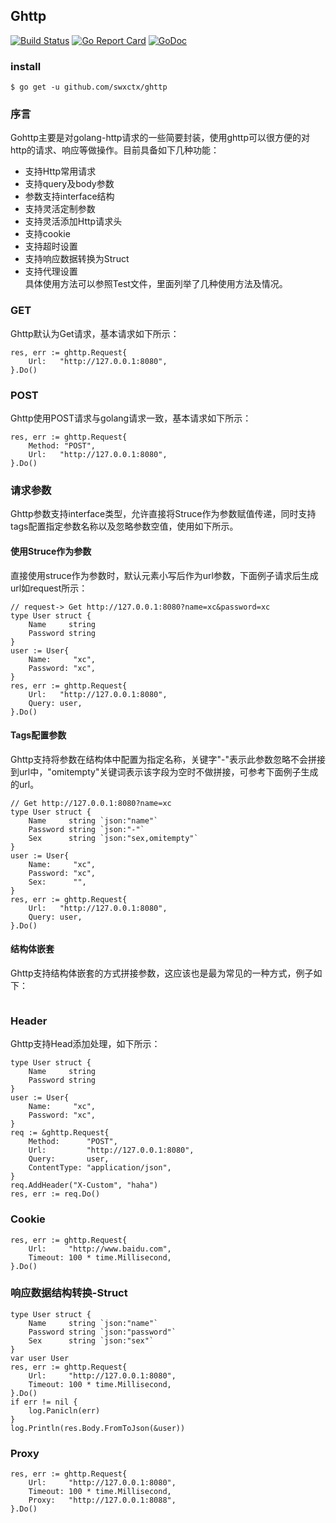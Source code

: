 ## Ghttp
[![Build Status](https://travis-ci.org/swxctx/ghttp.svg?branch=master)](https://travis-ci.org/swxctx/ghttp)
[![Go Report Card](https://goreportcard.com/badge/github.com/swxctx/ghttp)](https://goreportcard.com/report/github.com/swxctx/ghttp)
[![GoDoc](http://godoc.org/github.com/swxctx/ghttp?status.svg)](http://godoc.org/github.com/swxctx/ghttp)

### install
```
$ go get -u github.com/swxctx/ghttp
```

### 序言  
Gohttp主要是对golang-http请求的一些简要封装，使用ghttp可以很方便的对http的请求、响应等做操作。目前具备如下几种功能：  
- 支持Http常用请求  
- 支持query及body参数  
- 参数支持interface结构  
- 支持灵活定制参数
- 支持灵活添加Http请求头
- 支持cookie
- 支持超时设置
- 支持响应数据转换为Struct
- 支持代理设置  
具体使用方法可以参照Test文件，里面列举了几种使用方法及情况。

### GET
Ghttp默认为Get请求，基本请求如下所示：  

```
res, err := ghttp.Request{
	Url:   "http://127.0.0.1:8080",
}.Do()
```
### POST  
Ghttp使用POST请求与golang请求一致，基本请求如下所示：  

```
res, err := ghttp.Request{
	Method: "POST",
	Url:   "http://127.0.0.1:8080",
}.Do()
```
### 请求参数
Ghttp参数支持interface类型，允许直接将Struce作为参数赋值传递，同时支持tags配置指定参数名称以及忽略参数空值，使用如下所示。  
#### 使用Struce作为参数  
直接使用struce作为参数时，默认元素小写后作为url参数，下面例子请求后生成url如request所示：  

```  
// request-> Get http://127.0.0.1:8080?name=xc&password=xc
type User struct {
	Name     string
	Password string
}
user := User{
	Name:     "xc",
	Password: "xc",
}
res, err := ghttp.Request{
	Url:   "http://127.0.0.1:8080",
	Query: user,
}.Do()
```
#### Tags配置参数
Ghttp支持将参数在结构体中配置为指定名称，关键字"-"表示此参数忽略不会拼接到url中，"omitempty"关键词表示该字段为空时不做拼接，可参考下面例子生成的url。  

``` 
// Get http://127.0.0.1:8080?name=xc
type User struct {
	Name     string `json:"name"`
	Password string `json:"-"`
	Sex      string `json:"sex,omitempty"`
}
user := User{
	Name:     "xc",
	Password: "xc",
	Sex:      "",
}
res, err := ghttp.Request{
	Url:   "http://127.0.0.1:8080",
	Query: user,
}.Do()
```
#### 结构体嵌套  
Ghttp支持结构体嵌套的方式拼接参数，这应该也是最为常见的一种方式，例子如下：  
```json
``` 
### Header
Ghttp支持Head添加处理，如下所示：

```
type User struct {
	Name     string
	Password string
}
user := User{
	Name:     "xc",
	Password: "xc",
}
req := &ghttp.Request{
	Method:      "POST",
	Url:         "http://127.0.0.1:8080",
	Query:       user,
	ContentType: "application/json",
}
req.AddHeader("X-Custom", "haha")
res, err := req.Do()
```

### Cookie

```
res, err := ghttp.Request{
	Url:     "http://www.baidu.com",
	Timeout: 100 * time.Millisecond,
}.Do()
```
### 响应数据结构转换-Struct

```
type User struct {
	Name     string `json:"name"`
	Password string `json:"password"`
	Sex      string `json:"sex"`
}
var user User
res, err := ghttp.Request{
	Url:     "http://127.0.0.1:8080",
	Timeout: 100 * time.Millisecond,
}.Do()
if err != nil {
	log.Panicln(err)
}
log.Println(res.Body.FromToJson(&user))
```

### Proxy

```
res, err := ghttp.Request{
	Url:     "http://127.0.0.1:8080",
	Timeout: 100 * time.Millisecond,
	Proxy:   "http://127.0.0.1:8088",
}.Do()
```
